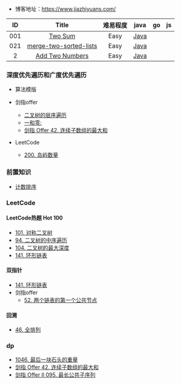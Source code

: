 - 博客地址：https://www.jiazhiyuans.com/


| ID   | Title   |难易程度 | java   | go |  js|
| :------: |:------:|:-----:| :------: | :------:| :------:|
| 001 | [Two Sum](https://leetcode.com/problems/two-sum/) |Easy|[Java](https://github.com/corpsepiges/leetcode/blob/master/Algorithms/001.%20Two%20Sum/Solution.java)|
| 021 | [merge-two-sorted-lists](https://leetcode.com/problems/merge-two-sorted-lists) |Easy|[Java](https://github.com/corpsepiges/leetcode/blob/master/Algorithms/001.%20Two%20Sum/Solution.java)|
| 2 | [Add Two Numbers](https://leetcode-cn.com/problems/add-two-numbers/) |Easy|[Java](https://github.com/jiazhiyuans/Leetcode/blob/master/readme/leetCode/%5B2%5D%E4%B8%A4%E6%95%B0%E7%9B%B8%E5%8A%A0.md)|

### 深度优先遍历和广度优先遍历
- 算法模版
  
- 剑指offer
    - [二叉树的层序遍历](https://leetcode-cn.com/problems/binary-tree-level-order-traversal/)  
    - [一和零:](./readme/474.一和零)
    - [剑指 Offer 42. 连续子数组的最大和](./readme/leetCode/dp/剑指%20Offer%2042.%20连续子数组的最大和.md)
- LeetCode 
  - [200. 岛屿数量](https://leetcode-cn.com/problems/number-of-islands/)


### 前置知识
- [计数排序](https://github.com/jiazhiyuans/Leetcode/blob/master/readme/sort/CountSort.md)


### LeetCode

#### LeetCode热题 Hot 100
- [101. 对称二叉树](./readme/leetCode/101.%20对称二叉树.md)
- [94. 二叉树的中序遍历](./readme/leetCode/94.%20二叉树的中序遍历.md)
- [104. 二叉树的最大深度](./readme/leetCode/)
- [141. 环形链表](./readme/leetCode/环形链表/101环形链表.md)


#### 双指针
- [141. 环形链表](./readme/leetCode/环形链表/101环形链表.md)
- 剑指offer
  - [52. 两个链表的第一个公共节点](./readme/剑指offer/剑指%20Offer%2052.%20两个链表的第一个公共节点.md)


#### 回溯
- [46. 全排列](./readme/leetCode/46.%20全排列.md)

### dp
- [1046. 最后一块石头的重量](./readme/leetCode/1046.%20最后一块石头的重量.md)
- [剑指 Offer 42. 连续子数组的最大和](./readme/leetCode/dp/剑指%20Offer%2042.%20连续子数组的最大和.md)
- [剑指 Offer II 095. 最长公共子序列](./readme/leetCode/dp/剑指%20Offer%20II%20095.%20最长公共子序列.md)